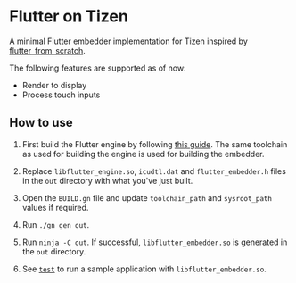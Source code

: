 # Flutter on Tizen

A minimal Flutter embedder implementation for Tizen inspired by [flutter_from_scratch](https://github.com/chinmaygarde/flutter_from_scratch).

The following features are supported as of now:

- Render to display
- Process touch inputs

## How to use

1. First build the Flutter engine by following [this guide](https://gist.github.com/swift-kim/f2eb9d59695188ea5ee5ea391ce38a0a). The same toolchain as used for building the engine is used for building the embedder.

2. Replace `libflutter_engine.so`, `icudtl.dat` and `flutter_embedder.h` files in the `out` directory with what you've just built.

3. Open the `BUILD.gn` file and update `toolchain_path` and `sysroot_path` values if required.

4. Run `./gn gen out`.

5. Run `ninja -C out`. If successful, `libflutter_embedder.so` is generated in the `out` directory.

6. See [`test`](test) to run a sample application with `libflutter_embedder.so`.
